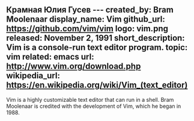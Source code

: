 Крамная Юлия Гусев ---
created_by: Bram Moolenaar
display_name: Vim
github_url: https://github.com/vim/vim
logo: vim.png
released: November 2, 1991
short_description: Vim is a console-run text editor program.
topic: vim
related: emacs
url: http://www.vim.org/download.php
wikipedia_url: https://en.wikipedia.org/wiki/Vim_(text_editor)
---
Vim is a highly customizable text editor that can run in a shell. Bram Moolenaar is credited with the development of Vim, which he began in 1988.
